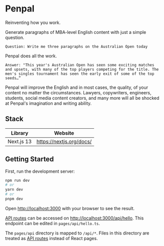 # Penpal

Reinventing how you work.

Generate paragraphs of MBA-level English content with just a simple question.

```console
Question: Write me three paragraphs on the Australian Open today
```

Penpal does all the work.

```console
Answer: "This year's Australian Open has seen some exciting matches and upsets, with many of the top players competing for the title. The men's singles tournament has seen the early exit of some of the top seeds…”
```

Penpal will improve the English and in most cases, the quality, of your content no matter the circumstances. Lawyers, copywriters, engineers, students, social media content creators, and many more will all be shocked at Penpal's imagination and writing ability.

## Stack

| Library    | Website                  |
| ---------- | ------------------------ |
| Next.js 13 | https://nextjs.org/docs/ |

## Getting Started

First, run the development server:

```bash
npm run dev
# or
yarn dev
# or
pnpm dev
```

Open [http://localhost:3000](http://localhost:3000) with your browser to see the result.

[API routes](https://nextjs.org/docs/api-routes/introduction) can be accessed on [http://localhost:3000/api/hello](http://localhost:3000/api/...). This endpoint can be edited in `pages/api/hello.ts`.

The `pages/api` directory is mapped to `/api/*`. Files in this directory are treated as [API routes](https://nextjs.org/docs/api-routes/introduction) instead of React pages.

